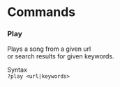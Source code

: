 # Commands

### Play

Plays a song from a given url  
or search results for given keywords.  

Syntax  
``?play <url|keywords>``